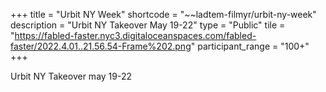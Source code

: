 +++
title = "Urbit NY Week"
shortcode = "~~ladtem-filmyr/urbit-ny-week"
description = "Urbit NY Takeover May 19-22"
type = "Public"
tile = "https://fabled-faster.nyc3.digitaloceanspaces.com/fabled-faster/2022.4.01..21.56.54-Frame%202.png"
participant_range = "100+"
+++

Urbit NY Takeover may 19-22

